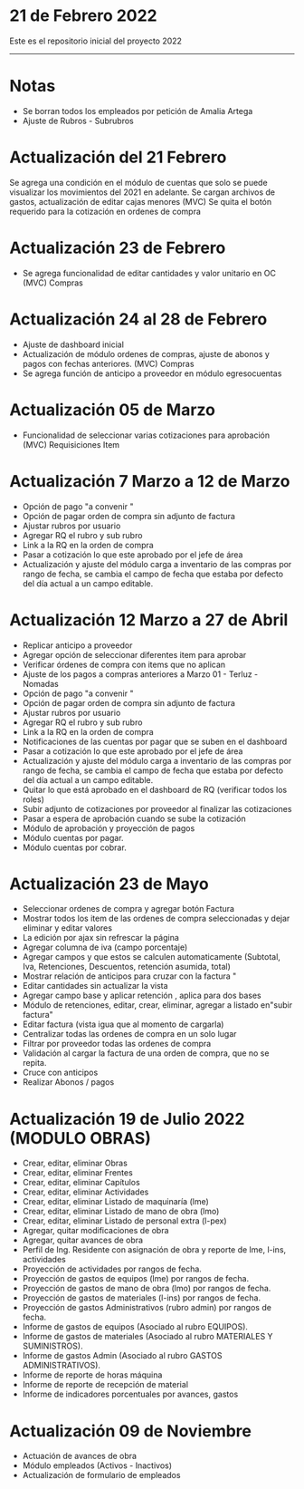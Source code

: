# 21 de Febrero 2022
Este es el repositorio inicial del proyecto 2022 

******************************
# Notas
- Se borran todos los empleados por petición de Amalia Artega 
- Ajuste de Rubros - Subrubros 
# Actualización del 21 Febrero 
  Se agrega una condición en el módulo de cuentas que solo se puede visualizar los movimientos del 2021 en adelante. 
  Se cargan archivos de gastos,  actualización de editar cajas menores (MVC)
  Se quita el botón requerido para la cotización en ordenes de compra

# Actualización 23 de Febrero 

- Se agrega funcionalidad de editar cantidades y valor unitario en OC (MVC) Compras

# Actualización 24 al 28 de Febrero 

- Ajuste de dashboard inicial 
- Actualización de módulo ordenes de compras, ajuste de abonos y pagos con fechas anteriores. (MVC) Compras
- Se agrega función de anticipo a proveedor en módulo egresocuentas

# Actualización 05 de Marzo 

- Funcionalidad de seleccionar varias cotizaciones para aprobación (MVC) Requisiciones Item

# Actualización 7 Marzo a 12 de Marzo
- Opción de pago "a convenir "
- Opción de pagar orden de compra sin adjunto de factura
- Ajustar rubros por usuario
- Agregar RQ el rubro y sub rubro
- Link a la RQ en la orden de compra 
- Pasar a cotización lo que este aprobado por el jefe de área
- Actualización y ajuste del módulo carga a inventario de las compras por rango de fecha, se cambia el campo de fecha que estaba por defecto del día actual a un campo editable.

# Actualización 12 Marzo a 27 de Abril 
-	Replicar anticipo a proveedor
-	Agregar opción de seleccionar diferentes item para aprobar
-	Verificar órdenes de compra con items que no aplican
-	Ajuste de los pagos a compras anteriores a Marzo 01 - Terluz - Nomadas
-	Opción de pago "a convenir "
-	Opción de pagar orden de compra sin adjunto de factura
-	Ajustar rubros por usuario
-	Agregar RQ el rubro y sub rubro
-	Link a la RQ en la orden de compra 
-	Notificaciones de las cuentas por pagar que se suben en el dashboard
-	Pasar a cotización lo que este aprobado por el jefe de área
- Actualización y ajuste del módulo carga a inventario de las compras por rango de fecha, se cambia el campo de fecha que estaba por defecto del día actual a un campo editable.
-	Quitar lo que está aprobado en el dashboard de RQ (verificar todos los roles)
-	Subir adjunto de cotizaciones por proveedor al finalizar las cotizaciones
-	Pasar a espera de aprobación cuando se sube la cotización 
-	Módulo de aprobación y proyección de pagos 
-	Módulo cuentas por pagar.
- Módulo cuentas por cobrar.

# Actualización 23 de Mayo 

- Seleccionar ordenes de compra y agregar botón Factura
- Mostrar todos los item de las ordenes de compra seleccionadas y dejar eliminar y editar valores
- La edición por ajax  sin refrescar la página
- Agregar columna de iva (campo porcentaje)
- Agregar campos y que estos se calculen automaticamente (Subtotal, Iva, Retenciones, Descuentos, retención asumida, total) 
- Mostrar relación de anticipos para cruzar con la factura "
- Editar cantidades sin actualizar la vista
- Agregar campo base y aplicar retención , aplica para dos bases
- Módulo de retenciones, editar, crear, eliminar, agregar a listado en"subir factura"
- Editar factura (vista igua que al momento de cargarla)
- Centralizar todas las ordenes de compra en un solo lugar
- Filtrar por proveedor todas las ordenes de compra
- Validación al cargar la factura de una orden de compra, que no se repita. 
- Cruce con anticipos
- Realizar Abonos / pagos 

# Actualización 19 de Julio 2022 (MODULO OBRAS)
- Crear, editar, eliminar Obras 
- Crear, editar, eliminar Frentes
- Crear, editar, eliminar Capítulos
- Crear, editar, eliminar Actividades
- Crear, editar, eliminar Listado de maquinaría (lme)
- Crear, editar, eliminar Listado de mano de obra (lmo)
- Crear, editar, eliminar Listado de personal extra (l-pex)
- Agregar, quitar modificaciones de obra 
- Agregar, quitar avances de obra 
- Perfil de Ing. Residente con asignación de obra y reporte de lme, l-ins, actividades 
- Proyección de actividades por rangos de fecha.
- Proyección de gastos de equipos (lme) por rangos de fecha.
- Proyección de gastos de mano de obra (lmo) por rangos de fecha.
- Proyección de gastos de materiales (l-ins) por rangos de fecha.
- Proyección de gastos Administrativos (rubro admin) por rangos de fecha.
- Informe de gastos de equipos (Asociado al rubro EQUIPOS).
- Informe de gastos de materiales (Asociado al rubro MATERIALES Y SUMINISTROS).
- Informe de gastos Admin (Asociado al rubro GASTOS ADMINISTRATIVOS).
- Informe de reporte de horas máquina 
- Informe de reporte de recepción de material 
- Informe de indicadores porcentuales por avances, gastos

# Actualización 09 de Noviembre
- Actuación de avances de obra 
- Módulo empleados  (Activos - Inactivos)
- Actualización de formulario de empleados




  



